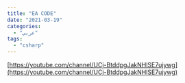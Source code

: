 ```yaml
---
title: "EA CODE"
date: "2021-03-19"
categories:
  - "عربي"
tags:
  - "csharp"
---
```


[https://youtube.com/channel/UCj-BtddpgJakNHlSE7ujywg](https://youtube.com/channel/UCj-BtddpgJakNHlSE7ujywg)
